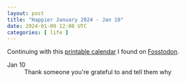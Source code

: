 ```yaml
---
layout: post
title: "Happier January 2024 - Jan 10"
date: 2024-01-09 12:00 UTC
categories: [ life ]
---
```


Continuing with this [printable calendar] I found on [Fosstodon].

  [printable calendar]: https://actionforhappiness.org/sites/default/files/calendar_download/pdf/Jan%202024.pdf
  [Fosstodon]: https://fosstodon.org

<dl>
  <dt>Jan 10</dt>
  <dd>Thank someone you're grateful to and tell them why</dd>
</dl>
